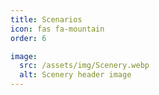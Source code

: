 ```yaml
---
title: Scenarios
icon: fas fa-mountain
order: 6

image:
  src: /assets/img/Scenery.webp
  alt: Scenery header image
---
```

